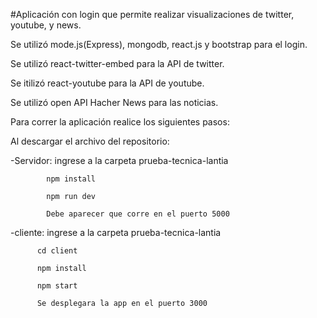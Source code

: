 #Aplicación con login que permite realizar visualizaciones de twitter, youtube, y news.

Se utilizó mode.js(Express), mongodb, react.js y bootstrap para el login.

Se utilizó react-twitter-embed para la API  de twitter.

Se itilizó react-youtube para la API  de youtube. 

Se utilizó open API Hacher News  para las noticias.


Para correr la aplicación realice los siguientes pasos:

Al descargar el archivo del repositorio:

-Servidor: ingrese a la carpeta prueba-tecnica-lantia

            npm install
	
            npm run dev
	
            Debe aparecer que corre en el puerto 5000

-cliente: ingrese a la carpeta prueba-tecnica-lantia

          cd client
          
          npm install
          
          npm start
          
          Se desplegara la app en el puerto 3000


